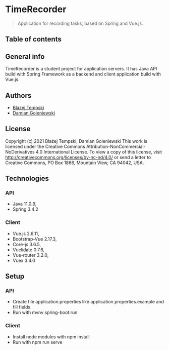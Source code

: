 # TimeRecorder
> Application for recording tasks, based on Spring and Vue.js.

## Table of contents

## General info
TimeRecorder is a student project for application servers. It has Java API build with Spring Framework as a backend and client application build with Vue.js.

## Authors
* [Blazej Tempski](https://github.com/jaheyy)
* [Damian Goleniewski](https://github.com/dgoleniewski)

## License
Copyright (c) 2021 Błażej Tempski, Damian Goleniewski
This work is licensed under the Creative Commons Attribution-NonCommercial-NoDerivatives 4.0 International License. To view a copy of this license, visit http://creativecommons.org/licenses/by-nc-nd/4.0/ or send a letter to Creative Commons, PO Box 1866, Mountain View, CA 94042, USA.

## Technologies
### API
* Java 11.0.9,
* Spring 3.4.2
### Client
* Vue.js 2.6.11,
* Bootstrap-Vue 2.17.3,
* Core-js 3.6.5,
* Vuelidate 0.7.6,
* Vue-router 3.2.0,
* Vuex 3.4.0

## Setup
### API
- Create file application.properties like application.properties.example and fill fields
- Run with mvnv spring-boot:run
### Client
- Install node modules with npm install
- Run with npm run serve
